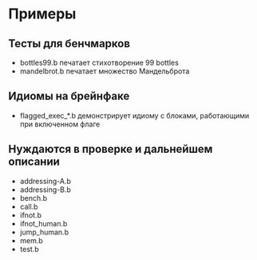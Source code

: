 # Примеры

## Тесты для бенчмарков
- bottles99.b печатает стихотворение 99 bottles
- mandelbrot.b печатает множество Мандельброта

## Идиомы на брейнфаке
- flagged_exec_*.b демонстрирует идиому с блоками, работающими при включенном флаге

## Нуждаются в проверке и дальнейшем описании
- addressing-A.b
- addressing-B.b
- bench.b
- call.b
- ifnot.b
- ifnot_human.b
- jump_human.b
- mem.b
- test.b